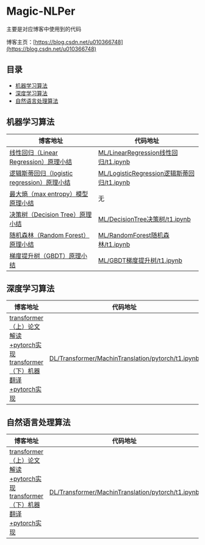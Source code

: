 # Magic-NLPer

主要是对应博客中使用到的代码

博客主页：[https://blog.csdn.net/u010366748](https://blog.csdn.net/u010366748)

## 目录
- [机器学习算法](#机器学习算法)
- [深度学习算法](#深度学习算法)
- [自然语言处理算法](#自然语言处理算法)

## 机器学习算法

|博客地址 | 代码地址|
---|---
[线性回归（Linear Regression）原理小结](https://blog.csdn.net/u010366748/article/details/109545246)| [ML/LinearRegression线性回归/t1.ipynb](https://github.com/qingyujean/Magic-NLPer/tree/main/MachineLearning/LinearRegression线性回归/t1.ipynb)
[逻辑斯蒂回归（logistic regression）原理小结](https://blog.csdn.net/u010366748/article/details/109552858)| [ML/LogisticRegression逻辑斯蒂回归/t1.ipynb](https://github.com/qingyujean/Magic-NLPer/tree/main/MachineLearning/LogisticRegression逻辑斯蒂回归/t1.ipynb)
[最大熵（max entropy）模型原理小结](https://blog.csdn.net/u010366748/article/details/109628920)| 无
[决策树（Decision Tree）原理小结](https://blog.csdn.net/u010366748/article/details/109821147)| [ML/DecisionTree决策树/t1.ipynb](https://github.com/qingyujean/Magic-NLPer/tree/main/MachineLearning/DecisionTree决策树/t1.ipynb)
[随机森林（Random Forest）原理小结](https://blog.csdn.net/u010366748/article/details/110008640)| [ML/RandomForest随机森林/t1.ipynb](https://github.com/qingyujean/Magic-NLPer/tree/main/MachineLearning/RandomForest随机森林/t1.ipynb)
[梯度提升树（GBDT）原理小结](https://blog.csdn.net/u010366748/article/details/111060108)| [ML/GBDT梯度提升树/t1.ipynb](https://github.com/qingyujean/Magic-NLPer/blob/main/MachineLearning/GBDT梯度提升树/t1.ipynb)

## 深度学习算法
|博客地址 | 代码地址|
---|---
[transformer（上）论文解读+pytorch实现](https://blog.csdn.net/u010366748/article/details/111183674) <br>[transformer（下）机器翻译+pytorch实现](https://blog.csdn.net/u010366748/article/details/111269231)| [DL/Transformer/MachinTranslation/pytorch/t1.ipynb](https://github.com/qingyujean/Magic-NLPer/blob/main/DeepLearning/Transformer/MachinTranslation/pytorch/t1.ipynb)

## 自然语言处理算法
|博客地址 | 代码地址|
---|---
[transformer（上）论文解读+pytorch实现](https://blog.csdn.net/u010366748/article/details/111183674) <br>[transformer（下）机器翻译+pytorch实现](https://blog.csdn.net/u010366748/article/details/111269231)| [DL/Transformer/MachinTranslation/pytorch/t1.ipynb](https://github.com/qingyujean/Magic-NLPer/blob/main/DeepLearning/Transformer/MachinTranslation/pytorch/t1.ipynb)